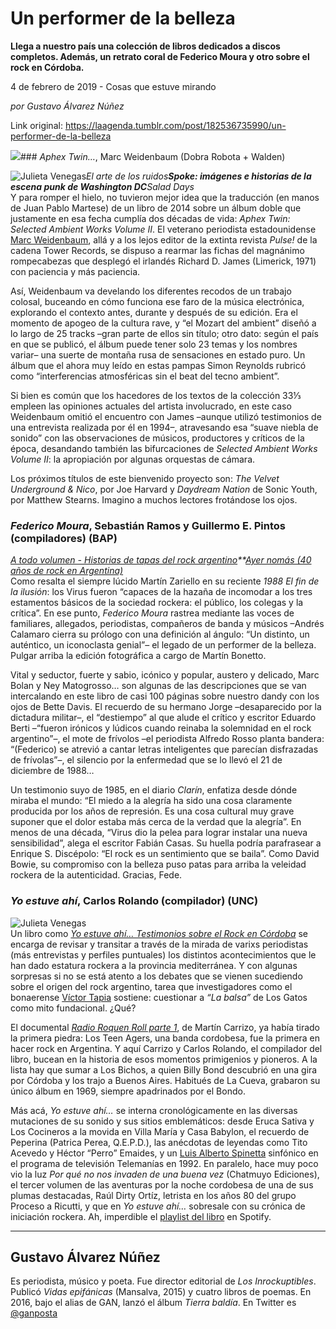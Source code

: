 # Un performer de la belleza

**Llega a nuestro país una colección de libros dedicados a discos completos. Además, un retrato coral de Federico Moura y otro sobre el rock en Córdoba.**

4 de febrero de 2019 - Cosas que estuve mirando

_por Gustavo Álvarez Núñez_

Link original: https://laagenda.tumblr.com/post/182536735990/un-performer-de-la-belleza

![](https://64.media.tumblr.com/9f6d61cfd0ba77febd11ecaada7f98a4/97ff12cb1cbcf71d-4a/s500x750/a42067884d0fc394f7ac8073e2ec060b7b100a3f.jpg)### *Aphex Twin…*, Marc Weidenbaum (Dobra Robota + Walden)

![Julieta Venegas](https://64.media.tumblr.com/92bc6227ed73cc6c0e2f39bded4bbc5a/97ff12cb1cbcf71d-fe/s250x400/605e3adb8b2335e4be07c67afdba9d2a8acf9497.jpg)*El arte de los ruidos**Spoke: imágenes e
historias de la escena punk de Washington DC**Salad Days*  
Y para romper el hielo, no tuvieron mejor idea que la
traducción (en manos de Juan Pablo Martese) de un libro de 2014 sobre un álbum
doble que justamente en esa fecha cumplía dos décadas de vida: *Aphex Twin: Selected Ambient Works Volume II*.
El veterano periodista estadounidense [Marc Weidenbaum](https://twitter.com/disquiet?lang=es), allá y a los
lejos editor de la extinta revista *Pulse!*
de la cadena Tower Records, se dispuso a rearmar las fichas del magnánimo
rompecabezas que desplegó el irlandés Richard D. James (Limerick, 1971) con
paciencia y más paciencia.  


Así, Weidenbaum va develando los diferentes recodos de un
trabajo colosal, buceando en cómo funciona ese faro de la música electrónica,
explorando el contexto antes, durante y después de su edición. Era el momento
de apogeo de la cultura rave, y “el Mozart del ambient” diseñó a lo largo de 25
tracks –gran parte de ellos sin título; otro dato: según el país en que se
publicó, el álbum puede tener solo 23 temas y los nombres variar– una suerte de
montaña rusa de sensaciones en estado puro. Un álbum que el ahora muy leído en
estas pampas Simon Reynolds rubricó como “interferencias atmosféricas sin el
beat del tecno ambient”.  


Si bien es común que los hacedores de los textos de la colección
33⅓ empleen las opiniones actuales del artista involucrado, en este caso
Weidenbaum omitió el encuentro con James –aunque utilizó testimonios de una
entrevista realizada por él en 1994–, atravesando esa “suave niebla de sonido”
con las observaciones de músicos, productores y críticos de la época,
desandando también las bifurcaciones de *Selected
Ambient Works Volume II*: la apropiación por algunas orquestas de cámara.  


Los próximos títulos de este bienvenido proyecto son: *The Velvet Underground & Nico*, por Joe
Harvard y *Daydream Nation* de Sonic
Youth, por Matthew Stearns. Imagino a muchos lectores frotándose los ojos.  


### *Federico Moura*, Sebastián Ramos y Guillermo E. Pintos (compiladores) (BAP)

*[A
todo volumen - Historias de tapas del rock argentino](http://www.loslibrosdelrockargentino.com/2008/12/todo-volumen-historias-de-tapas-del.html)**[Ayer
nomás (40 años de rock en Argentina)](http://www.loslibrosdelrockargentino.com/2009/01/ayer-nomas.html)*  
Como resalta el siempre lúcido Martín Zariello en su reciente
*1988 El fin de la ilusión*: los Virus
fueron “capaces de la hazaña de incomodar a los tres estamentos básicos de la
sociedad rockera: el público, los colegas y la crítica”. En ese punto, *Federico Moura* rastrea mediante las
voces de familiares, allegados, periodistas, compañeros de banda y músicos
–Andrés Calamaro cierra su prólogo con una definición al ángulo: “Un distinto,
un auténtico, un iconoclasta genial”– el legado de un performer de la belleza.
Pulgar arriba la edición fotográfica a cargo de Martín Bonetto.  


Vital y seductor, fuerte y sabio, icónico y popular, austero
y delicado, Marc Bolan y Ney Matogrosso… son algunas de las descripciones que
se van intercalando en este libro de casi 100 páginas sobre nuestro dandy con
los ojos de Bette Davis. El recuerdo de su hermano Jorge –desaparecido por la
dictadura militar–, el “destiempo” al que alude el crítico y escritor Eduardo
Berti –“fueron irónicos y lúdicos cuando reinaba la solemnidad en el rock
argentino”–, el mote de frívolos –el periodista Alfredo Rosso planta bandera:
“(Federico) se atrevió a cantar letras inteligentes que parecían disfrazadas de
frívolas”–, el silencio por la enfermedad que se lo llevó el 21 de diciembre de
1988…  


Un testimonio suyo de 1985, en el diario *Clarín*, enfatiza desde dónde miraba el
mundo: “El miedo a la alegría ha sido una cosa claramente producida por los
años de represión. Es una cosa cultural muy grave suponer que el dolor estaba
más cerca de la verdad que la alegría”. En menos de una década, “Virus dio la
pelea para lograr instalar una nueva sensibilidad”, alega el escritor Fabián
Casas. Su huella podría parafrasear a Enrique S. Discépolo: “El rock es un
sentimiento que se baila”. Como David Bowie, su compromiso con la belleza puso
patas para arriba la veleidad rockera de la autenticidad. Gracias, Fede.  


### *Yo estuve ahí*, Carlos Rolando (compilador) (UNC)

![Julieta Venegas](https://64.media.tumblr.com/920852919fd3c753296a55dbc063c3fa/97ff12cb1cbcf71d-c0/s250x400/cffa67044a4c2faf983837209183103f80aff97c.jpg)  
Un libro como *[Yo estuve ahí… Testimonios
sobre el Rock en Córdoba](https://www.youtube.com/watch?v=mFqYYlgON3s)* se encarga de revisar y transitar a través de
la mirada de varixs periodistas (más entrevistas y perfiles puntuales) los
distintos acontecimientos que le han dado estatura rockera a la provincia
mediterránea. Y con algunas sorpresas si no se está atento a los debates que se
vienen sucediendo sobre el origen del rock argentino, tarea que investigadores
como el bonaerense [Víctor
Tapia](https://t.umblr.com/redirect?z=https%3A%2F%2Fwww.facebook.com%2Fhoracio.cellini%3Ffref%3Dpb%26hc_location%3Dfriends_tab&t=YmUxZDM1ZTA5M2NhMTczYzAzZWMzNzFiOTlkMGU0NzNlOTVlYzFhMCxhZUJ3b3Z2Nw%3D%3D&b=t%3AXDz46txpppLgDp7rJlWQpw&p=https%3A%2F%2Flaagenda.tumblr.com%2Fpost%2F182536735990%2Fun-performer-de-la-belleza&m=1&ts=1705437976) sostiene: cuestionar a *“La
balsa”* de Los Gatos como mito fundacional. ¿Qué?  


El documental *[Radio Roquen
Roll parte 1](https://www.youtube.com/watch?v=EFbw_aHL3TM&t=4328s)*, de Martín Carrizo, ya había tirado la primera piedra: Los
Teen Agers, una banda cordobesa, fue la primera en hacer rock en Argentina. Y
aquí Carrizo y Carlos Rolando, el compilador del libro, bucean en la historia
de esos momentos primigenios y pioneros. A la lista hay que sumar a Los Bichos,
a quien Billy Bond descubrió en una gira por Córdoba y los trajo a Buenos
Aires. Habitués de La Cueva, grabaron su único álbum en 1969, siempre
apadrinados por el Bondo.  


Más acá, *Yo estuve
ahí…* se interna cronológicamente en las diversas mutaciones de su sonido y
sus sitios emblemáticos: desde Eruca Sativa y Los Cocineros a la movida en
Villa María y Casa Babylon, el recuerdo de Peperina (Patrica Perea, Q.E.P.D.),
las anécdotas de leyendas como Tito Acevedo y Héctor “Perro” Emaides, y un [Luis Alberto Spinetta](https://www.youtube.com/watch?v=NUoKTRhyRBw)
sinfónico en el programa de televisión Telemanías en 1992. En paralelo, hace
muy poco vio la luz *Por qué no nos
invaden de una buena vez* (Chatmuyo Ediciones), el tercer volumen de las
aventuras por la noche cordobesa de una de sus plumas destacadas, Raúl Dirty
Ortíz, letrista en los años 80 del grupo Proceso a Ricutti, y que en *Yo estuve ahí…* sobresale con su crónica
de iniciación rockera. Ah, imperdible el [playlist del libro](https://t.umblr.com/redirect?z=https%3A%2F%2Fopen.spotify.com%2Fplaylist%2F0owp8jzxy330LisuqPoH6q%3Fsi%3DQqJLpbRlTNqiOht4X6VJmw&t=ZDA1N2FkMmE4NThiZGUwMzUzODE5MTNlZjM3NTk1MDc2MGIwMTM2MyxhZUJ3b3Z2Nw%3D%3D&b=t%3AXDz46txpppLgDp7rJlWQpw&p=https%3A%2F%2Flaagenda.tumblr.com%2Fpost%2F182536735990%2Fun-performer-de-la-belleza&m=1&ts=1705437976) en Spotify.  




---

 Gustavo Álvarez Núñez
----------------------

 Es periodista, músico y poeta. Fue director editorial de *Los Inrockuptibles*. Publicó *Vidas epifánicas* (Mansalva, 2015) y cuatro libros de poemas. En 2016, bajo el alias de GAN, lanzó el álbum *Tierra baldía*. En Twitter es [@ganposta](https://twitter.com/ganposta?lang=es) 

